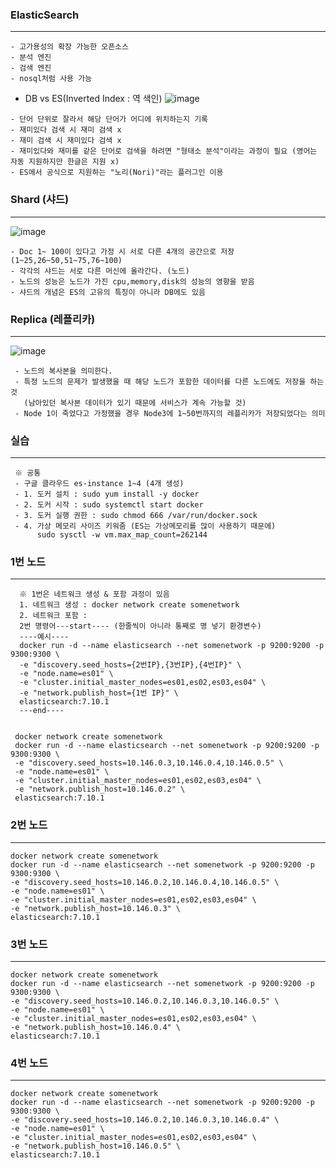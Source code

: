 ### ElasticSearch
-----
```
- 고가용성의 확장 가능한 오픈소스
- 분석 엔진
- 검색 엔진
- nosql처럼 사용 가능
```
+ DB vs ES(Inverted Index : 역 색인)
![image](https://user-images.githubusercontent.com/76584547/120105209-f1bccb80-c192-11eb-9b36-def76346401c.png)
```
- 단어 단위로 잘라서 해당 단어가 어디에 위치하는지 기록
- 재미있다 검색 시 재미 검색 x
- 재미 검색 시 재미있다 검색 x
- 재미있다와 재미를 같은 단어로 검색을 하려면 "형태소 분석"이라는 과정이 필요 (영어는 자동 지원하지만 한글은 지원 x)
- ES에서 공식으로 지원하는 "노리(Nori)"라는 플러그인 이용
```

### Shard (샤드)
---
![image](https://user-images.githubusercontent.com/76584547/120105406-b1aa1880-c193-11eb-823d-a8c72af23c5a.png)

```
- Doc 1~ 100이 있다고 가정 시 서로 다른 4개의 공간으로 저장 (1~25,26~50,51~75,76~100)
- 각각의 샤드는 서로 다른 머신에 올라간다. (노드)
- 노드의 성능은 노드가 가진 cpu,memory,disk의 성능의 영향을 받음
- 샤드의 개념은 ES의 고유의 특징이 아니라 DB에도 있음
```

### Replica (레플리카)
---
![image](https://user-images.githubusercontent.com/76584547/120105512-2b420680-c194-11eb-8f81-c9ab8f6c9c05.png)

```
 - 노드의 복사본을 의미한다.
 - 특정 노드의 문제가 발생했을 때 해당 노드가 포함한 데이터를 다른 노드에도 저장을 하는 것
   (남아있던 복사본 데이터가 있기 때문에 서비스가 계속 가능할 것)
 - Node 1이 죽었다고 가정했을 경우 Node3에 1~50번까지의 레플리카가 저장되었다는 의미
```


### 실습
---
```
 ※ 공통
 - 구글 클라우드 es-instance 1~4 (4개 생성)
 - 1. 도커 설치 : sudo yum install -y docker
 - 2. 도커 시작 : sudo systemctl start docker
 - 3. 도커 실행 권한 : sudo chmod 666 /var/run/docker.sock
 - 4. 가상 메모리 사이즈 키워줌 (ES는 가상메모리를 많이 사용하기 때문에)
      sudo sysctl -w vm.max_map_count=262144
```

### 1번 노드
---
```
  ※ 1번은 네트워크 생성 & 포함 과정이 있음
  1. 네트워크 생성 : docker network create somenetwork 
  2. 네트워크 포함 : 
  2번 명령어---start---- (한줄씩이 아니라 통째로 명 넣기 환경변수)
  ----예시----
  docker run -d --name elasticsearch --net somenetwork -p 9200:9200 -p 9300:9300 \
  -e "discovery.seed_hosts={2번IP},{3번IP},{4번IP}" \
  -e "node.name=es01" \
  -e "cluster.initial_master_nodes=es01,es02,es03,es04" \
  -e "network.publish_host={1번 IP}" \
  elasticsearch:7.10.1
  ---end----


 docker network create somenetwork
 docker run -d --name elasticsearch --net somenetwork -p 9200:9200 -p 9300:9300 \
 -e "discovery.seed_hosts=10.146.0.3,10.146.0.4,10.146.0.5" \
 -e "node.name=es01" \
 -e "cluster.initial_master_nodes=es01,es02,es03,es04" \
 -e "network.publish_host=10.146.0.2" \
 elasticsearch:7.10.1
```

### 2번 노드
---
```
docker network create somenetwork
docker run -d --name elasticsearch --net somenetwork -p 9200:9200 -p 9300:9300 \
-e "discovery.seed_hosts=10.146.0.2,10.146.0.4,10.146.0.5" \
-e "node.name=es01" \
-e "cluster.initial_master_nodes=es01,es02,es03,es04" \
-e "network.publish_host=10.146.0.3" \
elasticsearch:7.10.1
```


### 3번 노드
---
```
docker network create somenetwork
docker run -d --name elasticsearch --net somenetwork -p 9200:9200 -p 9300:9300 \
-e "discovery.seed_hosts=10.146.0.2,10.146.0.3,10.146.0.5" \
-e "node.name=es01" \
-e "cluster.initial_master_nodes=es01,es02,es03,es04" \
-e "network.publish_host=10.146.0.4" \
elasticsearch:7.10.1
```


### 4번 노드
---
```
docker network create somenetwork
docker run -d --name elasticsearch --net somenetwork -p 9200:9200 -p 9300:9300 \
-e "discovery.seed_hosts=10.146.0.2,10.146.0.3,10.146.0.4" \
-e "node.name=es01" \
-e "cluster.initial_master_nodes=es01,es02,es03,es04" \
-e "network.publish_host=10.146.0.5" \
elasticsearch:7.10.1
```
